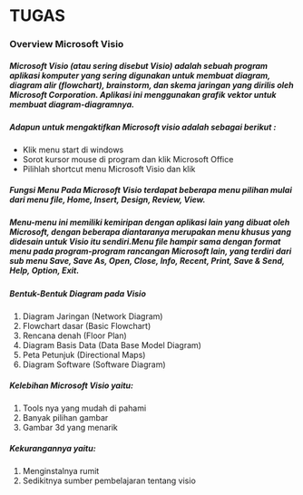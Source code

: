 # TUGAS 
### Overview Microsoft Visio
##### Microsoft Visio (atau sering disebut Visio) adalah sebuah program aplikasi komputer yang sering digunakan untuk membuat diagram, diagram alir (flowchart), brainstorm, dan skema jaringan yang dirilis oleh Microsoft Corporation. Aplikasi ini menggunakan grafik vektor untuk membuat diagram-diagramnya.
##### Adapun untuk mengaktifkan Microsoft visio adalah sebagai berikut :
+ Klik menu start di windows
+ Sorot kursor mouse di program dan klik Microsoft Office
+ Pilihlah shortcut menu Microsoft Visio dan klik
##### Fungsi Menu Pada Microsoft Visio terdapat beberapa menu pilihan mulai dari menu file, Home, Insert, Design, Review, View.
##### Menu-menu ini memiliki kemiripan dengan aplikasi lain yang dibuat oleh Microsoft, dengan beberapa diantaranya merupakan menu khusus yang didesain untuk Visio itu sendiri.Menu file hampir sama dengan format menu pada program-program rancangan Microsoft lain, yang terdiri dari sub menu Save, Save As, Open, Close, Info, Recent, Print, Save & Send, Help, Option, Exit.
#####  Bentuk-Bentuk Diagram pada Visio
1. Diagram Jaringan (Network Diagram)
2. Flowchart dasar (Basic Flowchart)
3. Rencana denah (Floor Plan)
4. Diagram Basis Data (Data Base Model Diagram)
5. Peta Petunjuk (Directional Maps)
6. Diagram Software (Software Diagram)

##### Kelebihan Microsoft Visio yaitu:
1. Tools nya yang mudah di pahami
2. Banyak pilihan gambar
3. Gambar 3d yang menarik

##### Kekurangannya yaitu:
1. Menginstalnya rumit
2. Sedikitnya sumber pembelajaran tentang visio